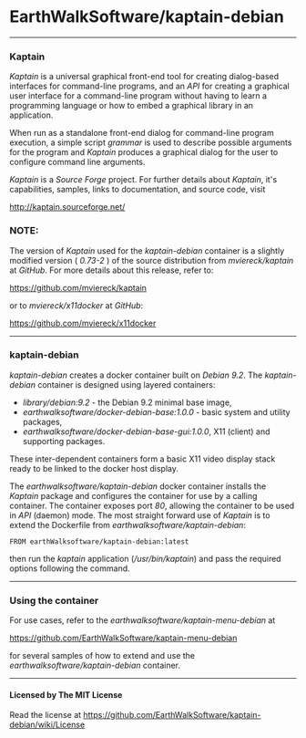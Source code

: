 # EarthWalkSoftware/kaptain-debian
_____________________

### Kaptain

*Kaptain* is a universal graphical front-end tool for creating dialog-based interfaces for command-line programs, and an *API* for creating a graphical user interface for a command-line program without having to learn a programming language or how to embed a graphical library in an application.

When run as a standalone front-end dialog for command-line program execution, a simple script *grammar* is used to describe possible arguments for the program and *Kaptain* produces a graphical dialog for the user to configure command line arguments.

*Kaptain* is a *Source Forge* project.  For further details about *Kaptain*, it's capabilities, samples, links to documentation, and source code, visit

  http://kaptain.sourceforge.net/  

### NOTE:
The version of *Kaptain* used for the *kaptain-debian* container is a slightly modified version ( *0.73-2* ) of the source distribution from *mviereck/kaptain* at *GitHub*. For more details about this release, refer to:  

  https://github.com/mviereck/kaptain

or to *mviereck/x11docker* at *GitHub*:

  https://github.com/mviereck/x11docker

_____________________

### kaptain-debian

*kaptain-debian* creates a docker container built on *Debian 9.2*.  The *kaptain-debian* container is designed using layered containers:

- *library/debian:9.2* - the Debian 9.2 minimal base image,
- *earthwalksoftware/docker-debian-base:1.0.0* - basic system and utility packages,
- *earthwalksoftware/docker-debian-base-gui:1.0.0*, X11 (client) and supporting packages.

These inter-dependent containers form a basic X11 video display stack ready to be linked to the docker host display.

The *earthwalksoftware/kaptain-debian* docker container installs the *Kaptain* package and configures the container for use by a calling container.  The container exposes port *80*, allowing the container to be used in *API* (daemon) mode. The most straight forward use of *Kaptain* is to extend the Dockerfile from *earthwalksoftware/kaptain-debian*:

    FROM earthWalksoftware/kaptain-debian:latest  

then run the *kaptain* application (*/usr/bin/kaptain*) and pass the required options following the command.

_____________________

### Using the container

For use cases, refer to the *earthwalksoftware/kaptain-menu-debian* at

  https://github.com/EarthWalkSoftware/kaptain-menu-debian

for several samples of how to extend and use the *earthwalksoftware/kaptain-debian* container.

_____________________

#### Licensed by The MIT License
Read the license at https://github.com/EarthWalkSoftware/kaptain-debian/wiki/License

